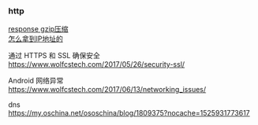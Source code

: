 ### http

[response gzip压缩](library/response_gzip.md)     
[怎么拿到IP地址的](library/dns_dhcp.md)  

通过 HTTPS 和 SSL 确保安全  
https://www.wolfcstech.com/2017/05/26/security-ssl/    


Android 网络异常  
https://www.wolfcstech.com/2017/06/13/networking_issues/  


dns  
https://my.oschina.net/ososchina/blog/1809375?nocache=1525931773617  

